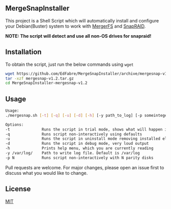 ## MergeSnapInstaller

This project is a Shell Script which will automatically install and configure your Debian(Buster) system to work with [MergerFS](https://github.com/trapexit/mergerfs) and [SnapRAID](https://www.snapraid.it/). 

**NOTE: The script will detect and use all non-OS drives for snapraid!**

## Installation

To obtain the script, just run the below commands using ```wget```

```bash
wget https://github.com/EdFabre/MergeSnapInstaller/archive/mergesnap-v1.2.tar.gz
tar -xzf mergesnap-v1.2.tar.gz
cd MergeSnapInstaller-mergesnap-v1.2
```
## Usage

```sh
Usage:
./mergesnap.sh [-t] [-q] [-u] [-d] [-h] [-y path_to_log] [-p someinteger]

Options:
-t              Runs the script in trial mode, shows what will happen if this flag removed
-q              Runs script non-interactively using defaults
-u              Runs the script in uninstall mode removing installed elements
-d              Runs the script in debug mode, very loud output
-h              Prints help menu, which you are currently reading
-y /var/log/    Path to write log file. Default is /var/log
-p N            Runs script non-interactively with N parity disks
```

Pull requests are welcome. For major changes, please open an issue first to discuss what you would like to change.


## License
[MIT](https://choosealicense.com/licenses/mit/)
